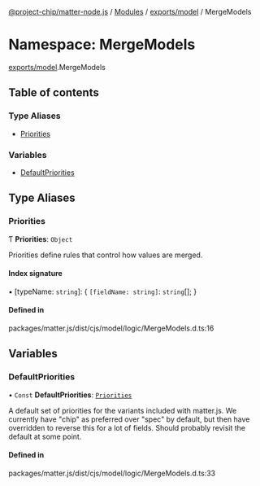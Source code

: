 [@project-chip/matter-node.js](../README.md) / [Modules](../modules.md) / [exports/model](exports_model.md) / MergeModels

# Namespace: MergeModels

[exports/model](exports_model.md).MergeModels

## Table of contents

### Type Aliases

- [Priorities](exports_model.MergeModels.md#priorities)

### Variables

- [DefaultPriorities](exports_model.MergeModels.md#defaultpriorities)

## Type Aliases

### Priorities

Ƭ **Priorities**: `Object`

Priorities define rules that control how values are merged.

#### Index signature

▪ [typeName: `string`]: { `[fieldName: string]`: `string`[];  }

#### Defined in

packages/matter.js/dist/cjs/model/logic/MergeModels.d.ts:16

## Variables

### DefaultPriorities

• `Const` **DefaultPriorities**: [`Priorities`](exports_model.MergeModels.md#priorities)

A default set of priorities for the variants included with matter.js.
We currently have "chip" as preferred over "spec" by default, but then
have overridden to reverse this for a lot of fields.  Should probably
revisit the default at some point.

#### Defined in

packages/matter.js/dist/cjs/model/logic/MergeModels.d.ts:33
